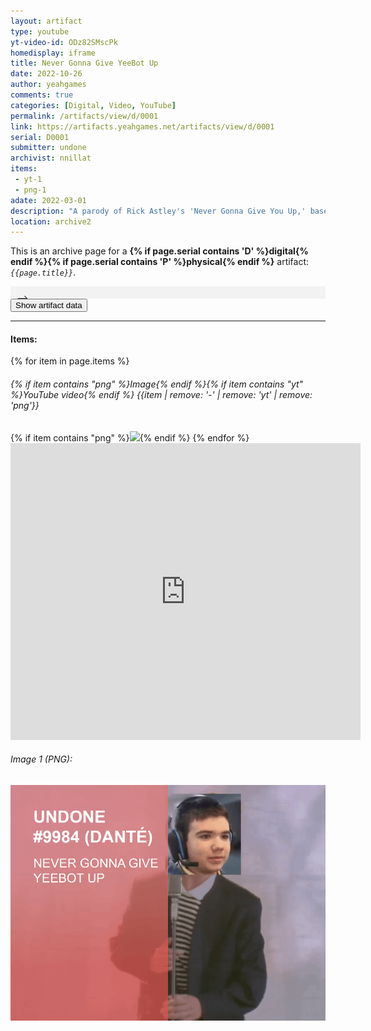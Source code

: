 ```yaml
---
layout: artifact
type: youtube
yt-video-id: ODz82SMscPk
homedisplay: iframe
title: Never Gonna Give YeeBot Up
date: 2022-10-26
author: yeahgames
comments: true
categories: [Digital, Video, YouTube]
permalink: /artifacts/view/d/0001
link: https://artifacts.yeahgames.net/artifacts/view/d/0001
serial: D0001
submitter: undone
archivist: nnillat
items:
 - yt-1
 - png-1
adate: 2022-03-01
description: "A parody of Rick Astley's 'Never Gonna Give You Up,' based on YeeBot, a bot used frequently within yEAh Games."
location: archive2
---
```

  <style>
    		#expandable-div {
    		  height: 0;
    		  overflow: hidden;
    		  transition: height 0.5s ease;
    		  background-color: #f2f2f2;
    		  padding: 10px;
    		}
  </style>
 <p>This is an archive page for a <strong>{% if page.serial contains 'D' %}digital{% endif %}{% if page.serial contains 'P' %}physical{% endif %}</strong> artifact: <em><code>{{page.title}}</code></em>.</p>
 <div id="expandable-div" class="closed">
 <table>
    <tr>
        <td><b>TITLE</b>:</td>
        <td>"{{page.title}}"</td>
    </tr>
    <tr>
         <td><b>DESCRIPTION:</b></td>
         <td>{% if page.description %}"{{page.description}}"{% endif %}{% if page.description == empty %}No description provided.{% endif %}</td>
    </tr>
    <tr>
        <td><b>SERIAL ID:</b></td>
        <td>{{page.serial}}</td>
    </tr>
    <tr>
        <td><b>ITEM SERIALS:</b></td>
        <td>{% for item in page.items %}<a href="https://{{page.location}}.yeahgames.net/c/artifacts/{% if page.serial contains 'D' %}d{% endif %}{% if page.serial contains "P" %}p{% endif %}/{{page.serial | remove: 'D' | remove: 'P'}}/{{item | remove: '-' | remove: '1'}}/{{item | remove: '-'| remove: 'yt' | remove: 'png'}}{% if item contains "png" %}.{% endif %}{{item | remove: 'yt' | remove: '-' | remove: '1'}}"> {{page.serial}}–{{item}}</a>;{% endfor %}</td>
    </tr>
    <tr>
        <td><b>DATE:</b></td>
        <td>{{page.date}}</td>
    </tr>
    <tr>
        <td><b>DATE ARCHIVED:</b></td>
        <td>{{page.adate}}</td>
    </tr>
    <tr>
        <td><b>TYPE:</b></td>
        <td>{% if page.serial contains 'D' %}Digital [D]{% endif %}{% if page.serial contains "P" %}Physical [P]{% endif %}</td>
    </tr>
   <!– <tr>
        <td><b>ITEMS:</b></td>
        <td>1 external video (YT); 1 image (PNG)</td>
    </tr>–>
    <tr>
        <td><b>STORED FORMAT(S):</b></td>
        <td>{% if page.serial contains 'D' %}N/A{% endif %}</td>
    </tr>
    <tr>
        <td><b>ARCHIVE STATUS:</b></td>
        <td>1 item is not hosted in the archive (<code>EXTLOC-LINK</code>)</td>
    </tr>
        <tr>
        <td><b>NOTES:</b></td>
        <td>{% if page.notes %}"{{page.notes}}"{% endif %}{% if page.notes == empty %}None provided.{% endif %}</td>
    </tr>
    <tr>
        <td><b>SUBMITTER:</b></td>
        <td><a   href="//members.yeahgames.net/@{{page.submitter}}"><img   src="https://cdn.yeahgames.net/img/members/profile/default/@{{page.submitter}}.png"   height="16"   width="16"> @{{page.submitter}}</a></td>
    </tr>
    <tr>
        <td><b>ARCHIVIST:</b></td>
        <td><a   href="//members.yeahgames.net/@{{page.archivist}}"><img   src="https://cdn.yeahgames.net/img/members/profile/default/@{{page.archivist}}.png"   height="16"   width="16"> @{{page.archivist}}</a></td>
    </tr>
</table>
</div>
    	<button id="toggle-button">Show artifact data</button>
<hr/>

<h4>Items:</h4>
{% for item in page.items %}
<h6>{% if item contains "png" %}Image{% endif %}{% if item contains "yt" %}YouTube video{% endif %} {{item | remove: '-' | remove: 'yt' | remove: 'png'}}</h6>
{% if item contains "png" %}<img src="https://{{page.location}}.yeahgames.net/c/artifacts/{% if page.serial contains 'D' %}d{% endif %}{% if page.serial contains "P" %}p{% endif %}/{{page.serial | remove: 'D' | remove: 'P'}}/{{item | remove: '-' | remove: '1'}}/{{item | remove: '-'| remove: 'yt' | remove: 'png'}}{% if item contains "png" %}.{% endif %}{{item | remove: 'yt' | remove: '-' | remove: '1'}}">{% endif %}
{% endfor %}
<iframe width="560px" height="475px" src="https://www.youtube-nocookie.com/embed/ODz82SMscPk" title="YouTube video player" frameborder="0" allow="accelerometer; autoplay; clipboard-write; encrypted-media; gyroscope; picture-in-picture; web-share" allowfullscreen></iframe>
<br>
<h6>Image 1 (PNG):</h6>
<img src="/archive/d/0001/png/1.png">
